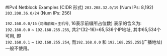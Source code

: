 #IPv4 Netblock Examples (CIDR 形式)
`203.208.32.0/19` (Num IPs: 8,192)  
`203.208.36.0/24` (Num IPs: 256)  

`192.168.0.0/16` (`网络前缀`+`主机号`, 16表示前缀所占位数) 表示的含义为:   
`192.168.0.0` ~ `192.168.255.255`, 共2^(32-16)=65,536个IP地址, 其中65,534个可用, 即  
`192.168.0.1` ~ `192.168.255.254`, 而`192.168.0.0` 和 `192.168.255.255`(广播地址)一般不使用。
